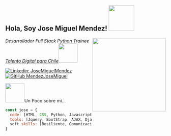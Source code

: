 <h2> Hola, Soy Jose Miguel Mendez! <img src="https://media1.giphy.com/media/4ExWdLKTCaz16/200w.webp" width="80"></h2>
<img align='right' src="https://media0.giphy.com/media/wpoLqr5FT1sY0/giphy.gif" width="230">
<p><em>Desarrollador Full Stack Python <span>Trainee</span> <a href="https://talentodigitalparachile.cl">Talento Digital para Chile</a><img src="https://media3.giphy.com/media/vWdc7bLSpMWgIJjBNs/giphy.gif" width="60"></br> 
</em></p>


[![Linkedin: JoseMiguelMendez](https://img.shields.io/badge/-JoseMendez-blue?style=flat-square&logo=Linkedin&logoColor=white&link=www.linkedin.com/in/josemiguel-mendez)](www.linkedin.com/in/josemiguel-mendez)
[![GitHub MendezJoseMiguel](https://img.shields.io/github/followers/MendezJoseMiguel?style=social)](https://github.com/MendezJoseMiguel)


 <img src="https://media.giphy.com/media/26n6GfmpNiRWHCqFG/giphy.gif" width="60">Un Poco sobre mi...  

```javascript
const jose = {
  code: [HTML, CSS, Python, Javascript, MySQL],
  tools: [Jquery, BootStrap, AJAX, Django, GIT],
  soft skills: [Resiliente, Comunicacion Efectiva, Espiritu Colaborativo, Aprendizaje Continuo, Empatico ]
}
```
